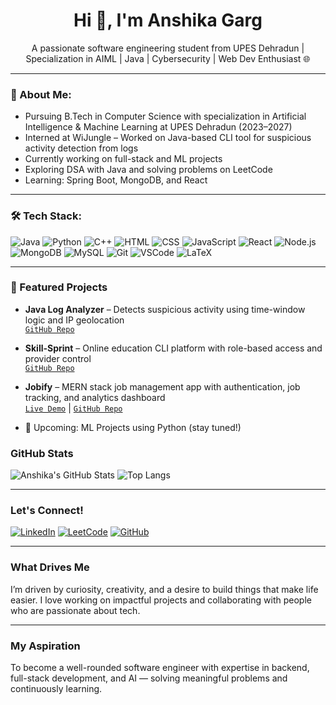 <h1 align="center">Hi 👋, I'm Anshika Garg</h1>
<p align="center">
A passionate software engineering student from UPES Dehradun | Specialization in AIML | Java | Cybersecurity | Web Dev Enthusiast 🌐
</p>

---

### 💫 About Me:

-  Pursuing B.Tech in Computer Science with specialization in Artificial Intelligence & Machine Learning at UPES Dehradun (2023–2027)
-  Interned at WiJungle – Worked on Java-based CLI tool for suspicious activity detection from logs
-  Currently working on full-stack and ML projects
-  Exploring DSA with Java and solving problems on LeetCode
-  Learning: Spring Boot, MongoDB, and React

---

### 🛠️ Tech Stack:

![Java](https://img.shields.io/badge/Java-ED8B00?style=flat&logo=java&logoColor=white)
![Python](https://img.shields.io/badge/Python-3670A0?style=flat&logo=python&logoColor=white)
![C++](https://img.shields.io/badge/C++-00599C?style=flat&logo=c%2B%2B&logoColor=white)
![HTML](https://img.shields.io/badge/HTML5-E34F26?style=flat&logo=html5&logoColor=white)
![CSS](https://img.shields.io/badge/CSS3-1572B6?style=flat&logo=css3&logoColor=white)
![JavaScript](https://img.shields.io/badge/JavaScript-F7DF1E?style=flat&logo=javascript&logoColor=black)
![React](https://img.shields.io/badge/React-20232A?style=flat&logo=react&logoColor=61DAFB)
![Node.js](https://img.shields.io/badge/Node.js-339933?style=flat&logo=nodedotjs&logoColor=white)
![MongoDB](https://img.shields.io/badge/MongoDB-4EA94B?style=flat&logo=mongodb&logoColor=white)
![MySQL](https://img.shields.io/badge/MySQL-00758F?style=flat&logo=mysql&logoColor=white)
![Git](https://img.shields.io/badge/Git-F05032?style=flat&logo=git&logoColor=white)
![VSCode](https://img.shields.io/badge/VS%20Code-007ACC?style=flat&logo=visual-studio-code&logoColor=white)
![LaTeX](https://img.shields.io/badge/LaTeX-008080?style=flat&logo=latex&logoColor=white)

---

### 📌 Featured Projects

-  **Java Log Analyzer** – Detects suspicious activity using time-window logic and IP geolocation  
  [`GitHub Repo`](https://github.com/AnshikaGarg2005/java-log-analyzer)

-  **Skill-Sprint** – Online education CLI platform with role-based access and provider control  
  [`GitHub Repo`](https://github.com/AnshikaGarg2005)

-  **Jobify** – MERN stack job management app with authentication, job tracking, and analytics dashboard  
  [`Live Demo`](https://jobify-4f3l.onrender.com) | [`GitHub Repo`](https://github.com/AnshikaGarg2005)

- 🧠 Upcoming: ML Projects using Python (stay tuned!)

###  GitHub Stats

![Anshika's GitHub Stats](https://github-readme-stats.vercel.app/api?username=AnshikaGarg2005&show_icons=true&theme=radical)
![Top Langs](https://github-readme-stats.vercel.app/api/top-langs/?username=AnshikaGarg2005&layout=compact&theme=radical)

---

###  Let's Connect!

[![LinkedIn](https://img.shields.io/badge/LinkedIn-blue?style=flat&logo=linkedin&logoColor=white)](https://linkedin.com/in/anshika-tech)
[![LeetCode](https://img.shields.io/badge/LeetCode-orange?style=flat&logo=leetcode&logoColor=white)](https://leetcode.com/u/Anshikagarg20/)
[![GitHub](https://img.shields.io/badge/GitHub-100000?style=flat&logo=github&logoColor=white)](https://github.com/AnshikaGarg2005)

---

###  What Drives Me

I’m driven by curiosity, creativity, and a desire to build things that make life easier. I love working on impactful projects and collaborating with people who are passionate about tech.

---

###  My Aspiration

To become a well-rounded software engineer with expertise in backend, full-stack development, and AI — solving meaningful problems and continuously learning.

